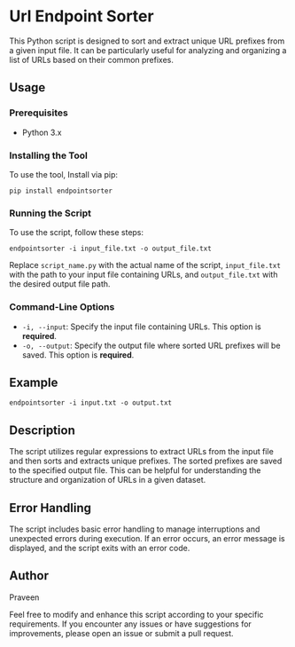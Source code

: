 Url Endpoint Sorter
===================

This Python script is designed to sort and extract unique URL prefixes from a given input file. It can be particularly useful for analyzing and organizing a list of URLs based on their common prefixes.

Usage
-----

### Prerequisites

*   Python 3.x

### Installing the Tool

To use the tool, Install via pip:

    pip install endpointsorter

### Running the Script

To use the script, follow these steps:

    endpointsorter -i input_file.txt -o output_file.txt

Replace `script_name.py` with the actual name of the script, `input_file.txt` with the path to your input file containing URLs, and `output_file.txt` with the desired output file path.

### Command-Line Options

*   `-i, --input`: Specify the input file containing URLs. This option is **required**.
*   `-o, --output`: Specify the output file where sorted URL prefixes will be saved. This option is **required**.

Example
-------

    endpointsorter -i input.txt -o output.txt

Description
-----------

The script utilizes regular expressions to extract URLs from the input file and then sorts and extracts unique prefixes. The sorted prefixes are saved to the specified output file. This can be helpful for understanding the structure and organization of URLs in a given dataset.

Error Handling
--------------

The script includes basic error handling to manage interruptions and unexpected errors during execution. If an error occurs, an error message is displayed, and the script exits with an error code.

Author
------

Praveen

Feel free to modify and enhance this script according to your specific requirements. If you encounter any issues or have suggestions for improvements, please open an issue or submit a pull request.